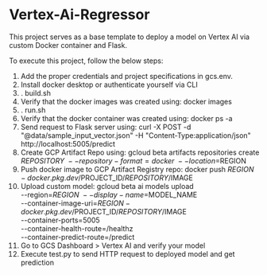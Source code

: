 # Vertex-Ai-Regressor
This project serves as a base template to deploy a model on Vertex AI via custom Docker container and Flask.

To execute this project, follow the below steps:
  1. Add the proper credentials and project specifications in gcs.env.
  2. Install docker desktop or authenticate yourself via CLI
  3. . build.sh
  4. Verify that the docker images was created using: docker images
  5. . run.sh
  6. Verify that the docker container was created using: docker ps -a
  7. Send request to Flask server using: curl -X POST -d "@data/sample_input_vector.json" -H "Content-Type:application/json" http://localhost:5005/predict
  8. Create GCP Artifact Repo using: 
gcloud beta artifacts repositories create $REPOSITORY \
 --repository-format=docker \
 --location=$REGION
  9. Push docker image to GCP Artifact Registry repo: docker push $REGION-docker.pkg.dev/$PROJECT_ID/$REPOSITORY/$IMAGE
  10. Upload custom model: gcloud beta ai models upload \
  --region=$REGION \
  --display-name=$MODEL_NAME \
  --container-image-uri=$REGION-docker.pkg.dev/$PROJECT_ID/$REPOSITORY/$IMAGE \
  --container-ports=5005 \
  --container-health-route=/healthz \
  --container-predict-route=/predict
  11. Go to GCS Dashboard > Vertex AI and verify your model
  12. Execute test.py to send HTTP request to deployed model and get prediction
